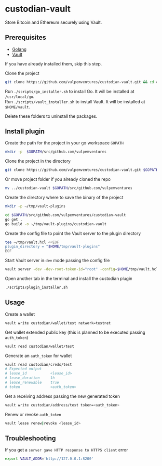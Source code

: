# custodian-vault

Store Bitcoin and Ethereum securely using Vault.

## Prerequisites

* [Golang](https://golang.org/)
* [Vault](https://www.vaultproject.io/)

If you have already installed them, skip this step.

Clone the project

```sh
git clone https://github.com/vulpemventures/custodian-vault.git && cd custodian-vault
```

Run `./scripts/go_installer.sh` to install Go. It will be installed at `/usr/local/go`.  
Run `./scripts/vault_installer.sh` to install Vault. It will be installed at `$HOME/vault`.

Delete these folders to uninstall the packages.  

## Install plugin

Create the path for the project in your go workspace `GOPATH`

```sh
mkdir -p  $GOPATH/src/github.com/vulpemventures
```

Clone the project in the directory

```sh
git clone https://github.com/vulpemventures/custodian-vault.git $GOPATH/src/github.com/vulpemventures/custodian-vault
```

Or move project folder if you already cloned the repo

```sh
mv ../custodian-vault $GOPATH/src/github.com/vulpemventures
```

Create the directory where to save the binary of the project

```sh
mkdir -p ~/tmp/vault-plugins

cd $GOPATH/src/github.com/vulpemventures/custodian-vault
go get .
go build -o ~/tmp/vault-plugins/custodian-vault
```

Create the config file to point the Vault server to the plugin directory

```sh
tee ~/tmp/vault.hcl <<EOF
plugin_directory = "$HOME/tmp/vault-plugins"
EOF
```

Start Vault server in `dev` mode passing the config file

```sh
vault server -dev -dev-root-token-id="root" -config=$HOME/tmp/vault.hcl
```

Open another tab in the terminal and install the custodian plugin

```sh
./scripts/plugin_installer.sh
```

## Usage

Create a wallet

```sh
vault write custodian/wallet/test network=testnet
```

Get wallet extended public key (this is planned to be executed passing `auth_token`)

```sh
vault read custodian/wallet/test
```

Generate an `auth_token` for wallet

```sh
vault read custodian/creds/test
# Expected output
# lease_id           <lease_id>
# lease_duration     1h
# lease_renewable    true
# token              <auth_token>
```

Get a receiving address passing the new generated token

```sh
vault write custodian/address/test token=<auth_token>
```

Renew or revoke `auth_token`

```sh
vault lease renew|revoke <lease_id>
```

## Troubleshooting

If you get a `server gave HTTP response to HTTPS client` error

```sh
export VAULT_ADDR='http://127.0.0.1:8200'
```
